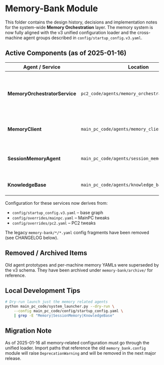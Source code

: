 # Memory-Bank Module

This folder contains the design history, decisions and implementation notes for
the system-wide **Memory Orchestration** layer.  The memory system is now fully
aligned with the v3 unified configuration loader and the cross-machine agent
groups described in `config/startup_config.v3.yaml`.

## Active Components (as of 2025-01-16)

| Agent / Service | Location | Purpose |
|-----------------|----------|---------|
| **MemoryOrchestratorService** | `pc2_code/agents/memory_orchestrator_service.py` | Single source of truth for session & knowledge stores; runs on PC2 |
| **MemoryClient** | `main_pc_code/agents/memory_client.py` | Thin RPC layer used by MainPC agents |
| **SessionMemoryAgent** | `main_pc_code/agents/session_memory_agent.py` | Handles per-conversation short-term memories |
| **KnowledgeBase** | `main_pc_code/agents/knowledge_base.py` | Long-term semantic store |

Configuration for these services now derives from:

* `config/startup_config.v3.yaml`  – base graph
* `config/overrides/mainpc.yaml`   – MainPC tweaks
* `config/overrides/pc2.yaml`      – PC2 tweaks

The legacy `memory-bank/*/*.yaml` config fragments have been removed (see
CHANGELOG below).

## Removed / Archived Items

Old agent prototypes and per-machine memory YAMLs were superseded by the v3
schema.  They have been archived under `memory-bank/archive/` for reference.

## Local Development Tips

```bash
# Dry-run launch just the memory related agents
python main_pc_code/system_launcher.py --dry-run \
    --config main_pc_code/config/startup_config.yaml \
    | grep -E "Memory|SessionMemory|KnowledgeBase"
```

## Migration Note

As of 2025-01-16 all memory-related configuration must go through the unified
loader.  Import paths that reference the old `memory_bank.config` module will
raise `DeprecationWarning` and will be removed in the next major release.